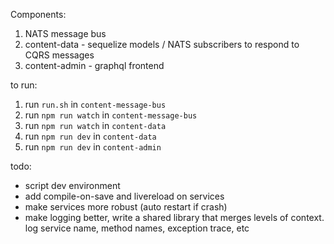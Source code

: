Components:

1. NATS message bus
2. content-data - sequelize models / NATS subscribers to respond to CQRS messages
3. content-admin - graphql frontend

to run:
1. run `run.sh` in `content-message-bus`
2. run `npm run watch` in `content-message-bus`
3. run `npm run watch` in `content-data`
4. run `npm run dev` in `content-data`
5. run `npm run dev` in `content-admin`


todo:
* script dev environment
* add compile-on-save and livereload on services
* make services more robust (auto restart if crash)
* make logging better, write a shared library that merges levels of context. log service name, method names, exception trace, etc
